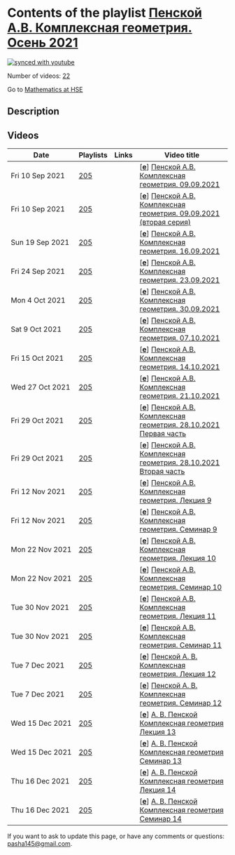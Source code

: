 # Contents of the playlist [Пенской А.В. Комплексная геометрия. Осень 2021](https://www.youtube.com/playlist?list=PLq3E5oubNNoDhEeWpyrksAc37fafGJZKU)

[![synced with youtube](https://img.shields.io/github/last-commit/mathphysschool/mathphysschool.github.io/autoupdate1?label=synced%20with%20youtube)](https://github.com/mathphysschool/mathphysschool.github.io/commits/autoupdate1)

Number of videos: [22](#videos)

Go to [Mathematics at HSE](../README.md)

## Description



## Videos

|Date|Playlists|Links|Video title|
|---|---|---|---|
| Fri&nbsp;10&nbsp;Sep&nbsp;2021 | [205](../playlists/205 "Пенской А.В. Комплексная геометрия. Осень 2021") |  | [[**e**](https://studio.youtube.com/video/81z7Qyu_9dU/edit "Edit")] [Пенской А.В. Комплексная геометрия. 09.09.2021](https://www.youtube.com/watch?v=81z7Qyu_9dU&list=PLq3E5oubNNoDhEeWpyrksAc37fafGJZKU) |
| Fri&nbsp;10&nbsp;Sep&nbsp;2021 | [205](../playlists/205 "Пенской А.В. Комплексная геометрия. Осень 2021") |  | [[**e**](https://studio.youtube.com/video/d8XwWz-tqHI/edit "Edit")] [Пенской А.В. Комплексная геометрия. 09.09.2021 (вторая серия)](https://www.youtube.com/watch?v=d8XwWz-tqHI&list=PLq3E5oubNNoDhEeWpyrksAc37fafGJZKU) |
| Sun&nbsp;19&nbsp;Sep&nbsp;2021 | [205](../playlists/205 "Пенской А.В. Комплексная геометрия. Осень 2021") |  | [[**e**](https://studio.youtube.com/video/N1aOHiuZ3Cg/edit "Edit")] [Пенской А.В. Комплексная геометрия. 16.09.2021](https://www.youtube.com/watch?v=N1aOHiuZ3Cg&list=PLq3E5oubNNoDhEeWpyrksAc37fafGJZKU) |
| Fri&nbsp;24&nbsp;Sep&nbsp;2021 | [205](../playlists/205 "Пенской А.В. Комплексная геометрия. Осень 2021") |  | [[**e**](https://studio.youtube.com/video/IVYsv6twqVs/edit "Edit")] [Пенской А.В. Комплексная геометрия. 23.09.2021](https://www.youtube.com/watch?v=IVYsv6twqVs&list=PLq3E5oubNNoDhEeWpyrksAc37fafGJZKU) |
| Mon&nbsp;4&nbsp;Oct&nbsp;2021 | [205](../playlists/205 "Пенской А.В. Комплексная геометрия. Осень 2021") |  | [[**e**](https://studio.youtube.com/video/sRFIFzHzI_4/edit "Edit")] [Пенской А.В. Комплексная геометрия. 30.09.2021](https://www.youtube.com/watch?v=sRFIFzHzI_4&list=PLq3E5oubNNoDhEeWpyrksAc37fafGJZKU) |
| Sat&nbsp;9&nbsp;Oct&nbsp;2021 | [205](../playlists/205 "Пенской А.В. Комплексная геометрия. Осень 2021") |  | [[**e**](https://studio.youtube.com/video/c6lpTqIsZM8/edit "Edit")] [Пенской А.В. Комплексная геометрия. 07.10.2021](https://www.youtube.com/watch?v=c6lpTqIsZM8&list=PLq3E5oubNNoDhEeWpyrksAc37fafGJZKU) |
| Fri&nbsp;15&nbsp;Oct&nbsp;2021 | [205](../playlists/205 "Пенской А.В. Комплексная геометрия. Осень 2021") |  | [[**e**](https://studio.youtube.com/video/IwOHT4LDKfw/edit "Edit")] [Пенской А.В. Комплексная геометрия. 14.10.2021](https://www.youtube.com/watch?v=IwOHT4LDKfw&list=PLq3E5oubNNoDhEeWpyrksAc37fafGJZKU) |
| Wed&nbsp;27&nbsp;Oct&nbsp;2021 | [205](../playlists/205 "Пенской А.В. Комплексная геометрия. Осень 2021") |  | [[**e**](https://studio.youtube.com/video/ui-9ROpnqoU/edit "Edit")] [Пенской А.В. Комплексная геометрия. 21.10.2021](https://www.youtube.com/watch?v=ui-9ROpnqoU&list=PLq3E5oubNNoDhEeWpyrksAc37fafGJZKU) |
| Fri&nbsp;29&nbsp;Oct&nbsp;2021 | [205](../playlists/205 "Пенской А.В. Комплексная геометрия. Осень 2021") |  | [[**e**](https://studio.youtube.com/video/hXPmyN2HgtM/edit "Edit")] [Пенской А.В. Комплексная геометрия. 28.10.2021 Первая часть](https://www.youtube.com/watch?v=hXPmyN2HgtM&list=PLq3E5oubNNoDhEeWpyrksAc37fafGJZKU) |
| Fri&nbsp;29&nbsp;Oct&nbsp;2021 | [205](../playlists/205 "Пенской А.В. Комплексная геометрия. Осень 2021") |  | [[**e**](https://studio.youtube.com/video/86gmYZ_ui9g/edit "Edit")] [Пенской А.В. Комплексная геометрия. 28.10.2021 Вторая часть](https://www.youtube.com/watch?v=86gmYZ_ui9g&list=PLq3E5oubNNoDhEeWpyrksAc37fafGJZKU) |
| Fri&nbsp;12&nbsp;Nov&nbsp;2021 | [205](../playlists/205 "Пенской А.В. Комплексная геометрия. Осень 2021") |  | [[**e**](https://studio.youtube.com/video/PfdKDUDEgXs/edit "Edit")] [Пенской А.В. Комплексная геометрия. Лекция 9](https://www.youtube.com/watch?v=PfdKDUDEgXs&list=PLq3E5oubNNoDhEeWpyrksAc37fafGJZKU) |
| Fri&nbsp;12&nbsp;Nov&nbsp;2021 | [205](../playlists/205 "Пенской А.В. Комплексная геометрия. Осень 2021") |  | [[**e**](https://studio.youtube.com/video/gaN-WZsNa2k/edit "Edit")] [Пенской А.В. Комплексная геометрия. Семинар 9](https://www.youtube.com/watch?v=gaN-WZsNa2k&list=PLq3E5oubNNoDhEeWpyrksAc37fafGJZKU) |
| Mon&nbsp;22&nbsp;Nov&nbsp;2021 | [205](../playlists/205 "Пенской А.В. Комплексная геометрия. Осень 2021") |  | [[**e**](https://studio.youtube.com/video/3hpu2z3-68Q/edit "Edit")] [Пенской А.В. Комплексная геометрия. Лекция 10](https://www.youtube.com/watch?v=3hpu2z3-68Q&list=PLq3E5oubNNoDhEeWpyrksAc37fafGJZKU) |
| Mon&nbsp;22&nbsp;Nov&nbsp;2021 | [205](../playlists/205 "Пенской А.В. Комплексная геометрия. Осень 2021") |  | [[**e**](https://studio.youtube.com/video/h2aNH6svrLM/edit "Edit")] [Пенской А.В. Комплексная геометрия. Семинар 10](https://www.youtube.com/watch?v=h2aNH6svrLM&list=PLq3E5oubNNoDhEeWpyrksAc37fafGJZKU) |
| Tue&nbsp;30&nbsp;Nov&nbsp;2021 | [205](../playlists/205 "Пенской А.В. Комплексная геометрия. Осень 2021") |  | [[**e**](https://studio.youtube.com/video/bTuZii7nsjA/edit "Edit")] [Пенской А.В. Комплексная геометрия. Лекция 11](https://www.youtube.com/watch?v=bTuZii7nsjA&list=PLq3E5oubNNoDhEeWpyrksAc37fafGJZKU) |
| Tue&nbsp;30&nbsp;Nov&nbsp;2021 | [205](../playlists/205 "Пенской А.В. Комплексная геометрия. Осень 2021") |  | [[**e**](https://studio.youtube.com/video/pq5leRcRezw/edit "Edit")] [Пенской А.В. Комплексная геометрия. Семинар 11](https://www.youtube.com/watch?v=pq5leRcRezw&list=PLq3E5oubNNoDhEeWpyrksAc37fafGJZKU) |
| Tue&nbsp;7&nbsp;Dec&nbsp;2021 | [205](../playlists/205 "Пенской А.В. Комплексная геометрия. Осень 2021") |  | [[**e**](https://studio.youtube.com/video/ezDxsUG380U/edit "Edit")] [Пенской А. В. Комплексная геометрия. Лекция 12](https://www.youtube.com/watch?v=ezDxsUG380U&list=PLq3E5oubNNoDhEeWpyrksAc37fafGJZKU) |
| Tue&nbsp;7&nbsp;Dec&nbsp;2021 | [205](../playlists/205 "Пенской А.В. Комплексная геометрия. Осень 2021") |  | [[**e**](https://studio.youtube.com/video/VMxMjtDIfak/edit "Edit")] [Пенской А. В. Комплексная геометрия. Семинар 12](https://www.youtube.com/watch?v=VMxMjtDIfak&list=PLq3E5oubNNoDhEeWpyrksAc37fafGJZKU) |
| Wed&nbsp;15&nbsp;Dec&nbsp;2021 | [205](../playlists/205 "Пенской А.В. Комплексная геометрия. Осень 2021") |  | [[**e**](https://studio.youtube.com/video/Zv2ydUp1LP4/edit "Edit")] [А. В. Пенской Комплексная геометрия Лекция 13](https://www.youtube.com/watch?v=Zv2ydUp1LP4&list=PLq3E5oubNNoDhEeWpyrksAc37fafGJZKU) |
| Wed&nbsp;15&nbsp;Dec&nbsp;2021 | [205](../playlists/205 "Пенской А.В. Комплексная геометрия. Осень 2021") |  | [[**e**](https://studio.youtube.com/video/uK6Hkbgx4rw/edit "Edit")] [А. В. Пенской Комплексная геометрия Семинар 13](https://www.youtube.com/watch?v=uK6Hkbgx4rw&list=PLq3E5oubNNoDhEeWpyrksAc37fafGJZKU) |
| Thu&nbsp;16&nbsp;Dec&nbsp;2021 | [205](../playlists/205 "Пенской А.В. Комплексная геометрия. Осень 2021") |  | [[**e**](https://studio.youtube.com/video/mXHnAVR61Jc/edit "Edit")] [А. В. Пенской Комплексная геометрия Лекция 14](https://www.youtube.com/watch?v=mXHnAVR61Jc&list=PLq3E5oubNNoDhEeWpyrksAc37fafGJZKU) |
| Thu&nbsp;16&nbsp;Dec&nbsp;2021 | [205](../playlists/205 "Пенской А.В. Комплексная геометрия. Осень 2021") |  | [[**e**](https://studio.youtube.com/video/8_8tE7Fr_dA/edit "Edit")] [А. В. Пенской Комплексная геометрия Семинар 14](https://www.youtube.com/watch?v=8_8tE7Fr_dA&list=PLq3E5oubNNoDhEeWpyrksAc37fafGJZKU) |


 If you want to ask to update this page, or have any comments or questions: <pasha145@gmail.com>.